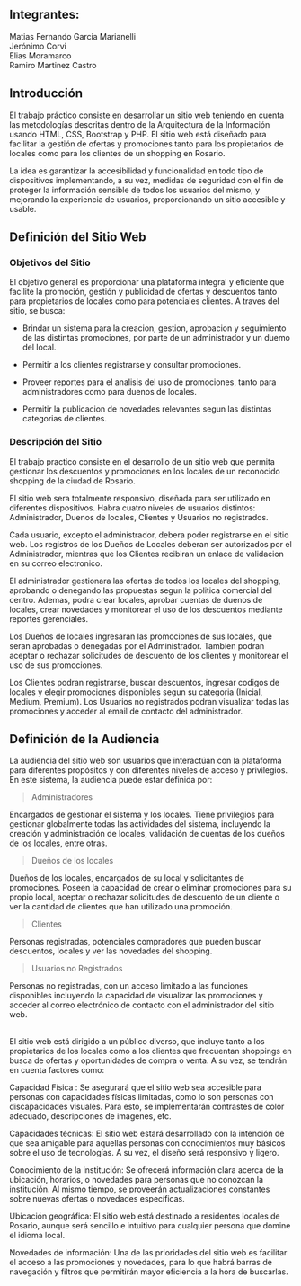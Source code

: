 ## Integrantes:

Matias Fernando Garcia Marianelli <br>
Jerónimo Corvi <br>
Elias Moramarco <br>
Ramiro Martinez Castro <br>

## Introducción

El trabajo práctico consiste en desarrollar un sitio web teniendo en cuenta las metodologías descritas dentro de la Arquitectura de la Información usando HTML, CSS, Bootstrap y PHP. El sitio web está diseñado para facilitar la gestión de ofertas y promociones tanto para los propietarios de locales como para los clientes de un shopping en Rosario.

La idea es garantizar la accesibilidad y funcionalidad en todo tipo de dispositivos implementando, a su vez, medidas de seguridad con el fin de proteger la información sensible de todos los usuarios del mismo, y mejorando la experiencia de usuarios, proporcionando un sitio accesible y usable.

## Definición del Sitio Web

### Objetivos del Sitio

El objetivo general es proporcionar una plataforma integral y eficiente que facilite la promoción, gestión y publicidad de ofertas y descuentos tanto para propietarios de locales como para potenciales clientes.
A traves del sitio, se busca:

- Brindar un sistema para la creacion, gestion, aprobacion y seguimiento de las distintas promociones, por parte de un administrador y un duemo del local.

- Permitir a los clientes registrarse y consultar promociones.

- Proveer reportes para el analisis del uso de promociones, tanto para administradores como para duenos de locales.

- Permitir la publicacion de novedades relevantes segun las distintas categorias de clientes.

### Descripción del Sitio

El trabajo practico consiste en el desarrollo de un sitio web que permita gestionar los descuentos y promociones en los locales de un reconocido shopping de la ciudad de Rosario.

El sitio web sera totalmente responsivo, diseñada para ser utilizado en diferentes dispositivos. Habra cuatro niveles de usuarios distintos: Administrador, Duenos de locales, Clientes y Usuarios no registrados.

Cada usuario, excepto el administrador, debera poder registrarse en el sitio web. Los registros de los Dueños de Locales deberan ser autorizados por el Administrador, mientras que los Clientes recibiran un enlace de validacion en su correo electronico.

El administrador gestionara las ofertas de todos los locales del shopping, aprobando o denegando las propuestas segun la politica comercial del centro. Ademas, podra crear locales, aprobar cuentas de duenos de locales, crear novedades y monitorear el uso de los descuentos mediante reportes gerenciales.

Los Dueños de locales ingresaran las promociones de sus locales, que seran aprobadas o denegadas por el Administrador. Tambien podran aceptar o rechazar solicitudes de descuento de los clientes y monitorear el uso de sus promociones.

Los Clientes podran registrarse, buscar descuentos, ingresar codigos de locales y elegir promociones disponibles segun su categoria (Inicial, Medium, Premium). Los Usuarios no registrados podran visualizar todas las promociones y acceder al email de contacto del administrador.

## Definición de la Audiencia

La audiencia del sitio web son usuarios que interactúan con la plataforma para diferentes propósitos y con diferentes niveles de acceso y privilegios. En este sistema, la audiencia puede estar definida por:

> Administradores

Encargados de gestionar el sistema y los locales. Tiene privilegios para gestionar globalmente todas las actividades del sistema, incluyendo la creación y administración de locales, validación de cuentas de los dueños de los locales, entre otras.

> Dueños de los locales

Dueños de los locales, encargados de su local y solicitantes de promociones. Poseen la capacidad de crear o eliminar promociones para su propio local, aceptar o rechazar solicitudes de descuento de un cliente o ver la cantidad de clientes que han utilizado una promoción.

> Clientes

Personas registradas, potenciales compradores que pueden buscar descuentos, locales y ver las novedades del shopping.

> Usuarios no Registrados

Personas no registradas, con un acceso limitado a las funciones disponibles incluyendo la capacidad de visualizar las promociones y acceder al correo electrónico de contacto con el administrador del sitio web.
<br>
<br>

El sitio web está dirigido a un público diverso, que incluye tanto a los propietarios de los locales como a los clientes que frecuentan shoppings en busca de ofertas y oportunidades de compra o venta. A su vez, se tendrán en cuenta factores como: <br>

Capacidad Física : Se asegurará que el sitio web sea accesible para personas con capacidades físicas limitadas, como lo son personas con discapacidades visuales. Para esto, se implementarán contrastes de color adecuado, descripciones de imágenes, etc. <br>

Capacidades técnicas: El sitio web estará desarrollado con la intención de que sea amigable para aquellas personas con conocimientos muy básicos sobre el uso de tecnologías. A su vez, el diseño será responsivo y ligero.<br>

Conocimiento de la institución: Se ofrecerá información clara acerca de la ubicación, horarios, o novedades para personas que no conozcan la institución. Al mismo tiempo, se proveerán actualizaciones constantes sobre nuevas ofertas o novedades específicas.<br>

Ubicación geográfica: El sitio web está destinado a residentes locales de Rosario, aunque será sencillo e intuitivo para cualquier persona que domine el idioma local.<br>

Novedades de información: Una de las prioridades del sitio web es facilitar el acceso a las promociones y novedades, para lo que habrá barras de navegación y filtros que permitirán mayor eficiencia a la hora de buscarlas.
